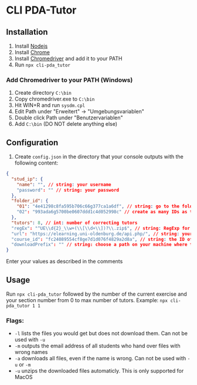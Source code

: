# CLI PDA-Tutor

## Installation

1. Install [Nodejs](https://nodejs.org/en/download/)
1. Install [Chrome](https://www.google.de/google_chrome/download)
1. Install [Chromedriver](http://chromedriver.storage.googleapis.com/index.html) and add it to your PATH
1. Run `npx cli-pda_tutor`

### Add Chromedriver to your PATH (Windows)

1. Create directory `C:\bin`
1. Copy chromedriver.exe to `C:\bin`
1. Hit WIN+R and run `sysdm.cpl`
1. Edit Path under "Erweitert" -> "Umgebungsvariablen"
1. Double click Path under "Benutzervariablen"
1. Add `C:\bin` (DO NOT delete anything else)

## Configuration
1. Create `config.json` in the directory that your console outputs with the following content:
```json
{
  "stud_ip": {
    "name": "", // string: your username
    "password": "" // string: your password
  },
  "folder_id": {
    "01": "4e41298c8fa595b706c66g377ca1a6df", // string: go to the folder where your students upload the first assignment in your browser and copy the ID from the URL
    "02": "993ada6g5700be0607ddd1c4d052998c" // create as many IDs as there are assignments in the semester
  },
  "tutors": 8, // int: number of correcting tutors
  "regEx": "^UE\\d{2}_\\w+(\\[\\d+\\])?\\.zip$", // string: RegExp for the file name
  "url": "https://elearning.uni-oldenburg.de/api.php/", // string: your Stud.IP domain
  "course_id": "fc24089554cf8ge7d1d076f4829a2d8a", // string: the ID of your course can also be found in the URL behind cid=
  "downloadPrefix": "" // string: choose a path on your machine where the files should be downloaded to
}
```
Enter your values as described in the comments

## Usage

Run `npx cli-pda_tutor` followed by the number of the current exercise and your section number from 0 to max number of tutors. Example: `npx cli-pda_tutor 1 1`

### Flags:
* `-l` lists the files you would get but does not download them. Can not be used with `-u`
* `-m` outputs the email address of all students who hand over files with wrong names
* `-a` downloads all files, even if the name is wrong. Can not be used with `-u` or `-m`
* `-u` unzips the downloaded files automaticly. This is only supported for MacOS
